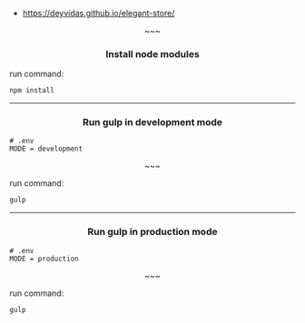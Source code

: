 - https://deyvidas.github.io/elegant-store/

<p align="center">~~~</p>

<h3 id="1" align="center">Install node modules</h3>

run command:

```sh
npm install
```

---

<h3 id="2" align="center">Run gulp in development mode</h3>

```text
# .env
MODE = development
```

<p align="center">~~~</p>

run command:

```sh
gulp
```

---

<h3 id="3" align="center">Run gulp in production mode</h3>

```text
# .env
MODE = production
```

<p align="center">~~~</p>

run command:

```sh
gulp
```